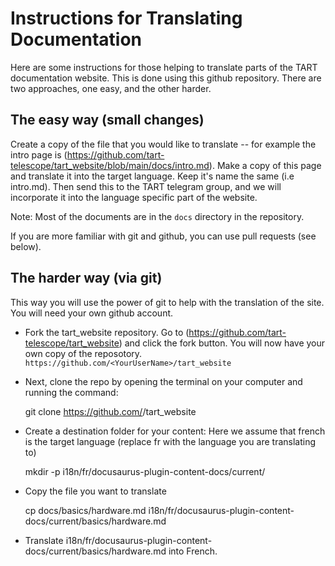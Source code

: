 # Instructions for Translating Documentation

Here are some instructions for those helping to translate parts of the TART documentation website. This is done using this github repository. There are two approaches, one easy, and the other harder.

## The easy way (small changes)

Create a copy of the file that you would like to translate -- for example the intro page is (https://github.com/tart-telescope/tart_website/blob/main/docs/intro.md). Make a copy of this page and translate it into the target language. Keep it's name the same (i.e intro.md). Then send this to the TART telegram group, and we will incorporate it into the language specific part of the website.

Note: Most of the documents are in the ```docs``` directory in the repository.

If you are more familiar with git and github, you can use pull requests (see below).

## The harder way (via git)

This way you will use the power of git to help with the translation of the site. You will need your own github account.

* Fork the tart_website repository. Go to (https://github.com/tart-telescope/tart_website) and click the fork button. You will now have your own copy of the reposotory. ```https://github.com/<YourUserName>/tart_website```
* Next, clone the repo by opening the terminal on your computer and running the command:

    git clone https://github.com/<YourUserName>/tart_website
    
* Create a destination folder for your content: Here we assume that french is the target language (replace fr with the language you are translating to)

    mkdir -p i18n/fr/docusaurus-plugin-content-docs/current/

* Copy the file you want to translate 

    cp docs/basics/hardware.md i18n/fr/docusaurus-plugin-content-docs/current/basics/hardware.md

* Translate i18n/fr/docusaurus-plugin-content-docs/current/basics/hardware.md into French.
